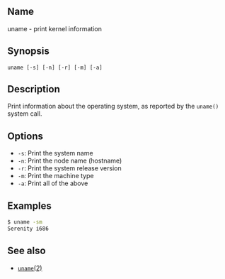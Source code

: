## Name

uname - print kernel information

## Synopsis

`uname [-s] [-n] [-r] [-m] [-a]`

## Description

Print information about the operating system, as reported by the `uname()`
system call.

## Options

* `-s`: Print the system name
* `-n`: Print the node name (hostname)
* `-r`: Print the system release version
* `-m`: Print the machine type
* `-a`: Print all of the above

## Examples

```sh
$ uname -sm
Serenity i686
```

## See also

* [`uname`(2)](../man2/uname.md)
